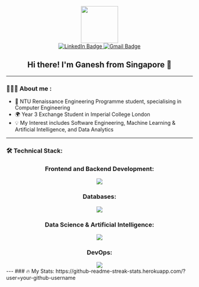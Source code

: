 <div id="header" align="center">
  <img src="https://media.giphy.com/media/lP8xu5t2DLGG045H8F/giphy.gif" width="100"/>
</div>

<div id="badges" align="center">
  <a href="https://www.linkedin.com/in/s-jivaganesh-022319246/">
    <img src="https://img.shields.io/badge/LinkedIn-blue?logo=linkedin&logoColor=white&style=for-the-badge" alt="LinkedIn Badge"/>
  </a>
  <a href="mailto:jivaganeshs@gmail.com">
    <img src="https://img.shields.io/badge/Gmail-red?logo=gmail&logoColor=white&style=for-the-badge" alt="Gmail Badge"/>
  </a>
</div>

<h2 align="center">
  Hi there! I'm Ganesh from Singapore 👋
</h2>

---

### 👨🏽‍💻 About me :
- 🏫 NTU Renaissance Engineering Programme student, specialising in Computer Engineering
- 🌍 Year 3 Exchange Student in Imperial College London
- 💡 My Interest includes Software Engineering, Machine Learning & Artificial Intelligence, and Data Analytics
---
### 🛠️ Technical Stack:
<div id="stack" align="center">
  <h3>
    Frontend and Backend Development:
  </h3>
  <a href="https://skillicons.dev">
    <img src="https://skillicons.dev/icons?i=html,css,react,js,nodejs,express,flask" />
  </a>

  <br>
  
  <h3>
    Databases:
  </h3>
  <a href="https://skillicons.dev">
    <img src="https://skillicons.dev/icons?i=mysql,postgres,firebase" />
  </a>

  <br>
  
  <h3>
    Data Science & Artificial Intelligence:
  </h3>
   <a href="https://skillicons.dev">
    <img src="https://skillicons.dev/icons?i=py,pytorch" />
  </a>

  <br>
  
  <h3>
    DevOps:
  </h3>
   <a href="https://skillicons.dev">
    <img src="https://skillicons.dev/icons?i=docker,aws,gcp,git" />
  </a>
  
</div>
---
### 🔥 My Stats:
https://github-readme-streak-stats.herokuapp.com/?user=your-github-username



<!--
**Garrnesh/Garrnesh** is a ✨ _special_ ✨ repository because its `README.md` (this file) appears on your GitHub profile.

Here are some ideas to get you started:

- 🔭 I’m currently working on ...
- 🌱 I’m currently learning ...
- 👯 I’m looking to collaborate on ...
- 🤔 I’m looking for help with ...
- 💬 Ask me about ...
- 📫 How to reach me: ...
- 😄 Pronouns: ...
- ⚡ Fun fact: ...
-->
